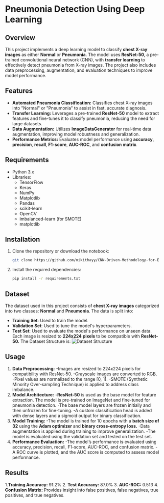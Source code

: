 # Pneumonia Detection Using Deep Learning

## Overview
This project implements a deep learning model to classify **chest X-ray images** as either **Normal** or **Pneumonia**. The model uses **ResNet-50**, a pre-trained convolutional neural network (CNN), with **transfer learning** to effectively detect pneumonia from X-ray images. The project also includes data preprocessing, augmentation, and evaluation techniques to improve model performance.

## Features
- **Automated Pneumonia Classification:** Classifies chest X-ray images into "Normal" or "Pneumonia" to assist in fast, accurate diagnosis.
- **Transfer Learning:** Leverages a pre-trained **ResNet-50** model to extract features and fine-tunes it to classify pneumonia, reducing the need for large datasets.
- **Data Augmentation:** Utilizes **ImageDataGenerator** for real-time data augmentation, improving model robustness and generalization.
- **Performance Metrics:** Evaluates model performance using **accuracy**, **precision**, **recall**, **F1-score**, **AUC-ROC**, and **confusion matrix**.

## Requirements
- Python 3.x
- Libraries:
  - TensorFlow
  - Keras
  - NumPy
  - Matplotlib
  - Pandas
  - scikit-learn
  - OpenCV
  - imbalanced-learn (for SMOTE)
  - matplotlib

## Installation
1. Clone the repository or download the notebook:
   ```bash
   git clone https://github.com/nikithayy/CNN-Driven-Methodology-for-Efficient-Pneumonia-Detection.git
2. Install the required dependencies:
   ```bash
   pip install -r requirements.txt

## Dataset
The dataset used in this project consists of **chest X-ray images** categorized into two classes: **Normal** and **Pneumonia**. The data is split into:
- **Training Set**: Used to train the model.
- **Validation Set**: Used to tune the model's hyperparameters.
- **Test Set**: Used to evaluate the model's performance on unseen data.
Each image is resized to **224x224 pixels** to be compatible with **ResNet-50.**
The Dataset Structure is:
![Dataset Structure](Dataset_Structure.png)

## Usage
1. **Data Preprocessing:**
   -Images are resized to 224x224 pixels for compatibility with ResNet-50.
   -Grayscale images are converted to RGB.
   -Pixel values are normalized to the range [0, 1].
   -SMOTE (Synthetic Minority Over-sampling Technique) is applied to address class imbalance.
2. **Model Architecture:**
   -**ResNet-50** is used as the base model for feature extraction. The model is pre-trained on ImageNet and fine-tuned for pneumonia detection.
   -The base model layers are frozen initially and then unfrozen for fine-tuning.
   -A custom classification head is added with dense layers and a sigmoid output for binary classification.
3. **Model Training:**
   -The model is trained for 10 epochs with a **batch size of 32** using the **Adam optimizer** and **binary cross-entropy loss.**
   -Data augmentation is applied during training to improve generalization.
   -The model is evaluated using the validation set and tested on the test set.
4. **Performance Evaluation:**
   -The model’s performance is evaluated using accuracy, precision, recall, F1-score, AUC-ROC, and confusion matrix.
   -A ROC curve is plotted, and the AUC score is computed to assess model performance.

## Results
1.**Training Accuracy:** 91.2%
2. **Test Accuracy:** 87.0%
3. **AUC-ROC:** 0.513
4. **Confusion Matrix:** Provides insight into false positives, false negatives, true positives, and true negatives.
